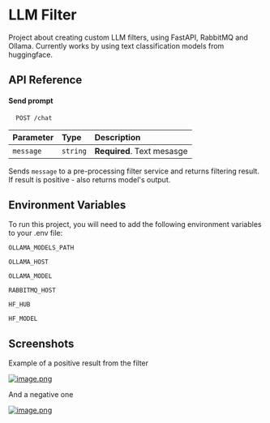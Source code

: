 
# LLM Filter

Project about creating custom LLM filters, using FastAPI, RabbitMQ and Ollama. Currently works by using text classification models from huggingface.
## API Reference

#### Send prompt

```http
  POST /chat
```

| Parameter | Type     | Description                |
| :-------- | :------- | :------------------------- |
| `message` | `string` | **Required**. Text mesasge |


Sends `message` to a pre-processing filter service and returns filtering result. If result is positive - also returns model's output.
## Environment Variables

To run this project, you will need to add the following environment variables to your .env file:

`OLLAMA_MODELS_PATH`

`OLLAMA_HOST`

`OLLAMA_MODEL`

`RABBITMQ_HOST`

`HF_HUB`

`HF_MODEL`


## Screenshots

Example of a positive result from the filter

[![image.png](https://i.postimg.cc/N0bjQ8Np/image.png)](https://postimg.cc/PLpj4Dnw)

And a negative one

[![image.png](https://i.postimg.cc/mDJzGNDK/image.png)](https://postimg.cc/r0GF1459)
